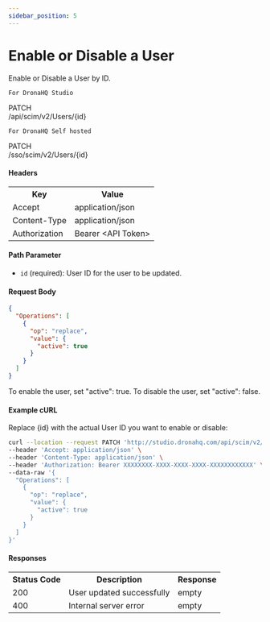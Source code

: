 ```yaml
---
sidebar_position: 5
---
```


# Enable or Disable a User

Enable or Disable a User by ID.

`For DronaHQ Studio`
<div class="apidocs-header">
    <div class="method patch">PATCH</div>
    <div class="endpoint">/api/scim/v2/Users/&#123;id&#125;</div>
</div>

`For DronaHQ Self hosted`
<div class="apidocs-header">
    <div class="method patch">PATCH</div>
    <div class="endpoint">/sso/scim/v2/Users/&#123;id&#125;</div>
</div>

#### Headers
<table>
    <tr>
        <th>Key</th>
        <th>Value</th>
    </tr>
    <tr>
        <td>Accept</td>
        <td>application/json</td>
    </tr>
    <tr>
        <td>Content-Type</td>
        <td>application/json</td>
    </tr>
    <tr>
        <td>Authorization</td>
        <td>Bearer &lt;API Token&gt;</td>
    </tr>
</table>

#### Path Parameter

- `id` (required): User ID for the user to be updated.

#### Request Body

```json
{
  "Operations": [
    {
      "op": "replace",
      "value": {
        "active": true
      }
    }
  ]
}
```
To enable the user, set "active": true. To disable the user, set "active": false.

#### Example cURL
Replace {id} with the actual User ID you want to enable or disable:

```bash
curl --location --request PATCH 'http://studio.dronahq.com/api/scim/v2/Users/{id}' \
--header 'Accept: application/json' \
--header 'Content-Type: application/json' \
--header 'Authorization: Bearer XXXXXXXX-XXXX-XXXX-XXXX-XXXXXXXXXXXX' \
--data-raw '{
  "Operations": [
    {
      "op": "replace",
      "value": {
        "active": true
      }
    }
  ]
}'
```

#### Responses
<table>
    <tr>
        <th>Status Code</th>
        <th>Description</th>
        <th>Response</th>
    </tr>
    <tr>
        <td>200</td>
        <td>User updated successfully</td>
        <td>empty</td>
    </tr>
    <tr>
        <td>400</td>
        <td>Internal server error</td>
        <td>empty</td>
    </tr>
</table>
